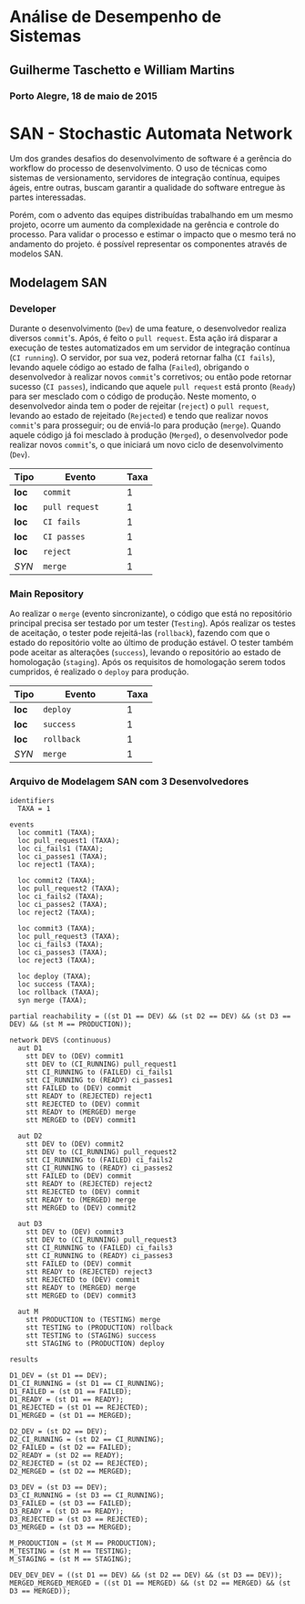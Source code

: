 # Análise de Desempenho de Sistemas
## Guilherme Taschetto e William Martins
### Porto Alegre, 18 de maio de 2015

# SAN - Stochastic Automata Network

Um dos grandes desafios do desenvolvimento de software é a gerência do workflow do processo de desenvolvimento. O uso de técnicas como sistemas de versionamento, servidores de integração contínua, equipes ágeis, entre outras, buscam garantir a qualidade do software entregue às partes interessadas.

Porém, com o advento das equipes distribuídas trabalhando em um mesmo projeto, ocorre um aumento da complexidade na gerência e controle do processo. Para validar o processo e estimar o impacto que o mesmo terá no andamento do projeto. é possível representar os componentes através de modelos SAN.

## Modelagem SAN

### Developer

Durante o desenvolvimento (`Dev`) de uma feature, o desenvolvedor realiza diversos `commit`'s. Após, é feito o `pull request`. Esta ação irá disparar a execução de testes automatizados em um servidor de integração contínua (`CI running`). O servidor, por sua vez, poderá retornar falha (`CI fails`), levando aquele código ao estado de falha (`Failed`), obrigando o desenvolvedor à realizar novos `commit`'s corretivos; ou então pode retornar sucesso (`CI passes`), indicando que aquele `pull request` está pronto (`Ready`) para ser mesclado com o código de produção. Neste momento, o desenvolvedor ainda tem o poder de rejeitar (`reject`) o `pull request`, levando ao estado de rejeitado (`Rejected`) e tendo que realizar novos `commit`'s para prosseguir; ou de enviá-lo para produção (`merge`). Quando aquele código já foi mesclado à produção (`Merged`), o desenvolvedor pode realizar novos `commit`'s, o que iniciará um novo ciclo de desenvolvimento (`Dev`).

|Tipo    |Evento            |Taxa|
|--------|------------------|----|
|**loc** |`commit          `|1   |
|**loc** |`pull request    `|1   |
|**loc** |`CI fails        `|1   |
|**loc** |`CI passes       `|1   |
|**loc** |`reject          `|1   |
|*SYN*   |`merge           `|1   |

### Main Repository

Ao realizar o `merge` (evento sincronizante), o código que está no repositório principal precisa ser testado por um tester (`Testing`). Após realizar os testes de aceitação, o tester pode rejeitá-las (`rollback`), fazendo com que o estado do repositório volte ao último de produção estável. O tester também pode aceitar as alterações (`success`), levando o repositório ao estado de homologação (`staging`). Após os requisitos de homologação serem todos cumpridos, é realizado o `deploy` para produção.

|Tipo    |Evento            |Taxa|
|--------|------------------|----|
|**loc** |`deploy          `|1   |
|**loc** |`success         `|1   |
|**loc** |`rollback        `|1   |
|*SYN*   |`merge           `|1   |

### Arquivo de Modelagem SAN com 3 Desenvolvedores

```
identifiers
  TAXA = 1

events
  loc commit1 (TAXA);
  loc pull_request1 (TAXA);
  loc ci_fails1 (TAXA);
  loc ci_passes1 (TAXA);
  loc reject1 (TAXA);

  loc commit2 (TAXA);
  loc pull_request2 (TAXA);
  loc ci_fails2 (TAXA);
  loc ci_passes2 (TAXA);
  loc reject2 (TAXA);

  loc commit3 (TAXA);
  loc pull_request3 (TAXA);
  loc ci_fails3 (TAXA);
  loc ci_passes3 (TAXA);
  loc reject3 (TAXA);

  loc deploy (TAXA);
  loc success (TAXA);
  loc rollback (TAXA);
  syn merge (TAXA);

partial reachability = ((st D1 == DEV) && (st D2 == DEV) && (st D3 == DEV) && (st M == PRODUCTION));

network DEVS (continuous)
  aut D1
    stt DEV to (DEV) commit1
    stt DEV to (CI_RUNNING) pull_request1
    stt CI_RUNNING to (FAILED) ci_fails1
    stt CI_RUNNING to (READY) ci_passes1
    stt FAILED to (DEV) commit
    stt READY to (REJECTED) reject1
    stt REJECTED to (DEV) commit
    stt READY to (MERGED) merge
    stt MERGED to (DEV) commit1

  aut D2
    stt DEV to (DEV) commit2
    stt DEV to (CI_RUNNING) pull_request2
    stt CI_RUNNING to (FAILED) ci_fails2
    stt CI_RUNNING to (READY) ci_passes2
    stt FAILED to (DEV) commit
    stt READY to (REJECTED) reject2
    stt REJECTED to (DEV) commit
    stt READY to (MERGED) merge
    stt MERGED to (DEV) commit2

  aut D3
    stt DEV to (DEV) commit3
    stt DEV to (CI_RUNNING) pull_request3
    stt CI_RUNNING to (FAILED) ci_fails3
    stt CI_RUNNING to (READY) ci_passes3
    stt FAILED to (DEV) commit
    stt READY to (REJECTED) reject3
    stt REJECTED to (DEV) commit
    stt READY to (MERGED) merge
    stt MERGED to (DEV) commit3

  aut M
    stt PRODUCTION to (TESTING) merge
    stt TESTING to (PRODUCTION) rollback
    stt TESTING to (STAGING) success
    stt STAGING to (PRODUCTION) deploy

results

D1_DEV = (st D1 == DEV);
D1_CI_RUNNING = (st D1 == CI_RUNNING);
D1_FAILED = (st D1 == FAILED);
D1_READY = (st D1 == READY);
D1_REJECTED = (st D1 == REJECTED);
D1_MERGED = (st D1 == MERGED);

D2_DEV = (st D2 == DEV);
D2_CI_RUNNING = (st D2 == CI_RUNNING);
D2_FAILED = (st D2 == FAILED);
D2_READY = (st D2 == READY);
D2_REJECTED = (st D2 == REJECTED);
D2_MERGED = (st D2 == MERGED);

D3_DEV = (st D3 == DEV);
D3_CI_RUNNING = (st D3 == CI_RUNNING);
D3_FAILED = (st D3 == FAILED);
D3_READY = (st D3 == READY);
D3_REJECTED = (st D3 == REJECTED);
D3_MERGED = (st D3 == MERGED);

M_PRODUCTION = (st M == PRODUCTION);
M_TESTING = (st M == TESTING);
M_STAGING = (st M == STAGING);

DEV_DEV_DEV = ((st D1 == DEV) && (st D2 == DEV) && (st D3 == DEV));
MERGED_MERGED_MERGED = ((st D1 == MERGED) && (st D2 == MERGED) && (st D3 == MERGED));
```
